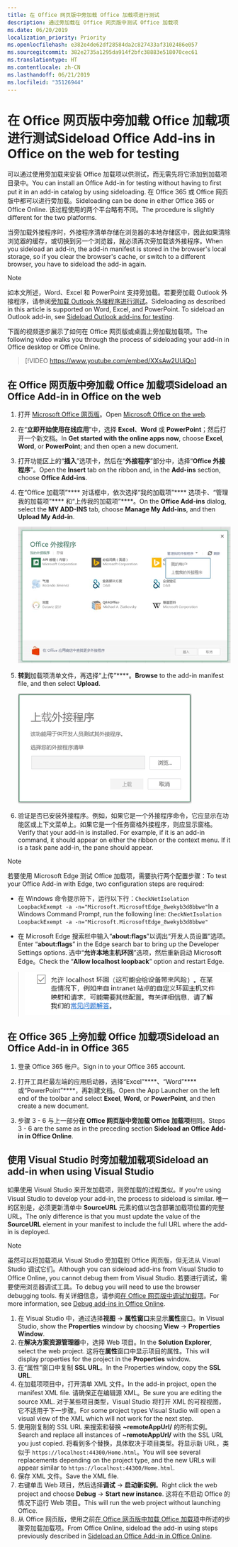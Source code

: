 ```yaml
---
title: 在 Office 网页版中旁加载 Office 加载项进行测试
description: 通过旁加载在 Office 网页版中测试 Office 加载项
ms.date: 06/20/2019
localization_priority: Priority
ms.openlocfilehash: e382e4de62df28584da2c827433af3102486e057
ms.sourcegitcommit: 382e2735a1295da914f2bfc38883e518070cec61
ms.translationtype: HT
ms.contentlocale: zh-CN
ms.lasthandoff: 06/21/2019
ms.locfileid: "35126944"
---
```

# <a name="sideload-office-add-ins-in-office-on-the-web-for-testing"></a><span data-ttu-id="99994-103">在 Office 网页版中旁加载 Office 加载项进行测试</span><span class="sxs-lookup"><span data-stu-id="99994-103">Sideload Office Add-ins in Office on the web for testing</span></span>

<span data-ttu-id="99994-104">可以通过使用旁加载来安装 Office 加载项以供测试，而无需先将它添加到加载项目录中。</span><span class="sxs-lookup"><span data-stu-id="99994-104">You can install an Office Add-in for testing without having to first put it in an add-in catalog by using sideloading.</span></span> <span data-ttu-id="99994-105">在 Office 365 或 Office 网页版中都可以进行旁加载。</span><span class="sxs-lookup"><span data-stu-id="99994-105">Sideloading can be done in either Office 365 or Office Online.</span></span> <span data-ttu-id="99994-106">该过程使用的两个平台略有不同。</span><span class="sxs-lookup"><span data-stu-id="99994-106">The procedure is slightly different for the two platforms.</span></span> 

<span data-ttu-id="99994-107">当旁加载外接程序时，外接程序清单存储在浏览器的本地存储区中，因此如果清除浏览器的缓存，或切换到另一个浏览器，就必须再次旁加载该外接程序。</span><span class="sxs-lookup"><span data-stu-id="99994-107">When you sideload an add-in, the add-in manifest is stored in the browser's local storage, so if you clear the browser's cache, or switch to a different browser, you have to sideload the add-in again.</span></span>


> [!NOTE]
> <span data-ttu-id="99994-p102">如本文所述，Word、Excel 和 PowerPoint 支持旁加载。若要旁加载 Outlook 外接程序，请参阅[旁加载 Outlook 外接程序进行测试](/outlook/add-ins/sideload-outlook-add-ins-for-testing)。</span><span class="sxs-lookup"><span data-stu-id="99994-p102">Sideloading as described in this article is supported on Word, Excel, and PowerPoint. To sideload an Outlook add-in, see [Sideload Outlook add-ins for testing](/outlook/add-ins/sideload-outlook-add-ins-for-testing).</span></span>

<span data-ttu-id="99994-110">下面的视频逐步展示了如何在 Office 网页版或桌面上旁加载加载项。</span><span class="sxs-lookup"><span data-stu-id="99994-110">The following video walks you through the process of sideloading your add-in in Office desktop or Office Online.</span></span>


> [!VIDEO https://www.youtube.com/embed/XXsAw2UUiQo]

## <a name="sideload-an-office-add-in-in-office-on-the-web"></a><span data-ttu-id="99994-111">在 Office 网页版中旁加载 Office 加载项</span><span class="sxs-lookup"><span data-stu-id="99994-111">Sideload an Office Add-in in Office on the web</span></span>

1. <span data-ttu-id="99994-112">打开 [Microsoft Office 网页版](https://office.live.com/)。</span><span class="sxs-lookup"><span data-stu-id="99994-112">Open [Microsoft Office on the web](https://office.live.com/).</span></span>
    
2. <span data-ttu-id="99994-113">在“**立即开始使用在线应用**”中，选择 **Excel**、**Word** 或 **PowerPoint**；然后打开一个新文档。</span><span class="sxs-lookup"><span data-stu-id="99994-113">In  **Get started with the online apps now**, choose  **Excel**,  **Word**, or  **PowerPoint**; and then open a new document.</span></span>
    
3. <span data-ttu-id="99994-114">打开功能区上的“**插入**”选项卡，然后在“**外接程序**”部分中，选择“**Office 外接程序**”。</span><span class="sxs-lookup"><span data-stu-id="99994-114">Open the  **Insert** tab on the ribbon and, in the **Add-ins** section, choose **Office Add-ins**.</span></span>
    
4. <span data-ttu-id="99994-115">在“Office 加载项”\*\*\*\* 对话框中，依次选择“我的加载项”\*\*\*\* 选项卡、“管理我的加载项”\*\*\*\* 和“上传我的加载项”\*\*\*\*。</span><span class="sxs-lookup"><span data-stu-id="99994-115">On the  **Office Add-ins** dialog, select the **MY ADD-INS** tab, choose **Manage My Add-ins**, and then  **Upload My Add-in**.</span></span>
    
    ![“Office 加载项”对话框，右上方有“管理我的加载项”下拉列表，其中有下拉选项“上传我的加载项”](../images/office-add-ins-my-account.png)

5.  <span data-ttu-id="99994-117">**转到**加载项清单文件，再选择“上传”\*\*\*\*。</span><span class="sxs-lookup"><span data-stu-id="99994-117">**Browse** to the add-in manifest file, and then select **Upload**.</span></span>
    
    ![带浏览、上载和取消按钮的上载外接程序对话框。](../images/upload-add-in.png)

6. <span data-ttu-id="99994-p103">验证是否已安装外接程序。例如，如果它是一个外接程序命令，它应显示在功能区或上下文菜单上。如果它是一个任务窗格外接程序，则应显示窗格。</span><span class="sxs-lookup"><span data-stu-id="99994-p103">Verify that your add-in is installed. For example, if it is an add-in command, it should appear on either the ribbon or the context menu. If it is a task pane add-in, the pane should appear.</span></span>

> [!NOTE]
><span data-ttu-id="99994-122">若要使用 Microsoft Edge 测试 Office 加载项，需要执行两个配置步骤：</span><span class="sxs-lookup"><span data-stu-id="99994-122">To test your Office Add-in with Edge, two configuration steps are required:</span></span> 
>
> - <span data-ttu-id="99994-123">在 Windows 命令提示符下，运行以下行：`CheckNetIsolation LoopbackExempt -a -n="Microsoft.MicrosoftEdge_8wekyb3d8bbwe"`</span><span class="sxs-lookup"><span data-stu-id="99994-123">In a Windows Command Prompt, run the following line: `CheckNetIsolation LoopbackExempt -a -n="Microsoft.MicrosoftEdge_8wekyb3d8bbwe"`</span></span>
>
> - <span data-ttu-id="99994-124">在 Microsoft Edge 搜索栏中输入“**about:flags**”以调出“开发人员设置”选项。</span><span class="sxs-lookup"><span data-stu-id="99994-124">Enter “**about:flags**” in the Edge search bar to bring up the Developer Settings options.</span></span>  <span data-ttu-id="99994-125">选中“**允许本地主机环回**”选项，然后重新启动 Microsoft Edge。</span><span class="sxs-lookup"><span data-stu-id="99994-125">Check the “**Allow localhost loopback**” option and restart Edge.</span></span>

>    ![选中此框后，Edge 会允许本地主机环回选项。](../images/allow-localhost-loopback.png)


## <a name="sideload-an-office-add-in-in-office-365"></a><span data-ttu-id="99994-127">在 Office 365 上旁加载 Office 加载项</span><span class="sxs-lookup"><span data-stu-id="99994-127">Sideload an Office Add-in in Office 365</span></span>

1. <span data-ttu-id="99994-128">登录 Office 365 帐户。</span><span class="sxs-lookup"><span data-stu-id="99994-128">Sign in to your Office 365 account.</span></span>
    
2. <span data-ttu-id="99994-129">打开工具栏最左端的应用启动器，选择“Excel”\*\*\*\*、“Word”\*\*\*\* 或“PowerPoint”\*\*\*\*，再新建文档。</span><span class="sxs-lookup"><span data-stu-id="99994-129">Open the App Launcher on the left end of the toolbar and select  **Excel**,  **Word**, or  **PowerPoint**, and then create a new document.</span></span>
    
3. <span data-ttu-id="99994-130">步骤 3 - 6 与上一部分**在 Office 网页版中旁加载 Office 加载项**相同。</span><span class="sxs-lookup"><span data-stu-id="99994-130">Steps 3 - 6 are the same as in the preceding section **Sideload an Office Add-in in Office Online**.</span></span>


## <a name="sideload-an-add-in-when-using-visual-studio"></a><span data-ttu-id="99994-131">使用 Visual Studio 时旁加载加载项</span><span class="sxs-lookup"><span data-stu-id="99994-131">Sideload an add-in when using Visual Studio</span></span>

<span data-ttu-id="99994-132">如果使用 Visual Studio 来开发加载项，则旁加载的过程类似。</span><span class="sxs-lookup"><span data-stu-id="99994-132">If you're using Visual Studio to develop your add-in, the process to sideload is similar.</span></span> <span data-ttu-id="99994-133">唯一的区别是，必须更新清单中 **SourceURL** 元素的值以包含部署加载项位置的完整 URL。</span><span class="sxs-lookup"><span data-stu-id="99994-133">The only difference is that you must update the value of the **SourceURL** element in your manifest to include the full URL where the add-in is deployed.</span></span>

> [!NOTE]
> <span data-ttu-id="99994-134">虽然可以将加载项从 Visual Studio 旁加载到 Office 网页版，但无法从 Visual Studio 调试它们。</span><span class="sxs-lookup"><span data-stu-id="99994-134">Although you can sideload add-ins from Visual Studio to Office Online, you cannot debug them from Visual Studio.</span></span> <span data-ttu-id="99994-135">若要进行调试，需要使用浏览器调试工具。</span><span class="sxs-lookup"><span data-stu-id="99994-135">To debug you will need to use the browser debugging tools.</span></span> <span data-ttu-id="99994-136">有关详细信息，请参阅[在 Office 网页版中调试加载项](debug-add-ins-in-office-online.md)。</span><span class="sxs-lookup"><span data-stu-id="99994-136">For more information, see [Debug add-ins in Office Online](debug-add-ins-in-office-online.md).</span></span>

1. <span data-ttu-id="99994-137">在 Visual Studio 中，通过选择**视图** -> **属性窗口**来显示**属性**窗口。</span><span class="sxs-lookup"><span data-stu-id="99994-137">In Visual Studio, show the **Properties** window by choosing **View** -> **Properties Window**.</span></span>
2. <span data-ttu-id="99994-138">在**解决方案资源管理器**中，选择 Web 项目。</span><span class="sxs-lookup"><span data-stu-id="99994-138">In the **Solution Explorer**, select the web project.</span></span> <span data-ttu-id="99994-139">这将在**属性**窗口中显示项目的属性。</span><span class="sxs-lookup"><span data-stu-id="99994-139">This will display properties for the project in the **Properties** window.</span></span>
3. <span data-ttu-id="99994-140">在“属性”窗口中复制 **SSL URL**。</span><span class="sxs-lookup"><span data-stu-id="99994-140">In the Properties window, copy the **SSL URL**.</span></span>
4. <span data-ttu-id="99994-141">在加载项项目中，打开清单 XML 文件。</span><span class="sxs-lookup"><span data-stu-id="99994-141">In the add-in project, open the manifest XML file.</span></span> <span data-ttu-id="99994-142">请确保正在编辑源 XML。</span><span class="sxs-lookup"><span data-stu-id="99994-142">Be sure you are editing the source XML.</span></span> <span data-ttu-id="99994-143">对于某些项目类型，Visual Studio 将打开 XML 的可视视图，它不适用于下一步骤。</span><span class="sxs-lookup"><span data-stu-id="99994-143">For some project types Visual Studio will open a visual view of the XML which will not work for the next step.</span></span>
5. <span data-ttu-id="99994-144">使用刚复制的 SSL URL 来搜索和替换 **~remoteAppUrl/** 的所有实例。</span><span class="sxs-lookup"><span data-stu-id="99994-144">Search and replace all instances of **~remoteAppUrl/** with the SSL URL you just copied.</span></span> <span data-ttu-id="99994-145">将看到多个替换，具体取决于项目类型。将显示新 URL，类似于 `https://localhost:44300/Home.html`。</span><span class="sxs-lookup"><span data-stu-id="99994-145">You will see several replacements depending on the project type, and the new URLs will appear similar to `https://localhost:44300/Home.html`.</span></span>
6. <span data-ttu-id="99994-146">保存 XML 文件。</span><span class="sxs-lookup"><span data-stu-id="99994-146">Save the XML file.</span></span>
7. <span data-ttu-id="99994-147">右键单击 Web 项目，然后选择**调试** -> **启动新实例**。</span><span class="sxs-lookup"><span data-stu-id="99994-147">Right click the web project and choose **Debug** -> **Start new instance**.</span></span> <span data-ttu-id="99994-148">这将在不启动 Office 的情况下运行 Web 项目。</span><span class="sxs-lookup"><span data-stu-id="99994-148">This will run the web project without launching Office.</span></span>
8. <span data-ttu-id="99994-149">从 Office 网页版，使用之前[在 Office 网页版中加载 Office 加载项](#sideload-an-office-add-in-in-office-on-the-web)中所述的步骤旁加载加载项。</span><span class="sxs-lookup"><span data-stu-id="99994-149">From Office Online, sideload the add-in using steps previously described in [Sideload an Office Add-in in Office Online](#sideload-an-office-add-in-in-office-on-the-web).</span></span>
